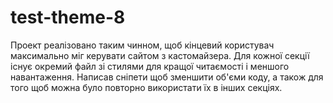 # test-theme-8

Проект реалізовано таким чинном, щоб кінцевий користувач максимально міг керувати сайтом з кастомайзера.
Для кожної секції існує окремий файл зі стилями для кращої читаємості і меншого навантаження.
Написав сніпети щоб зменшити об'єми коду, а також для того щоб можна було повторно використати їх в інших секціях.
